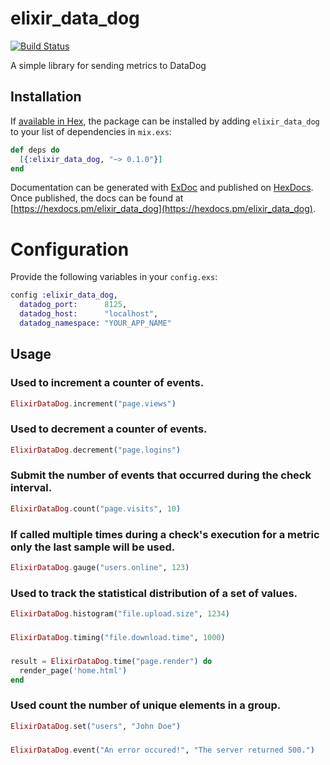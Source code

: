 # elixir_data_dog

[![Build Status](https://travis-ci.org/KamilLelonek/elixir_data_dog.svg?branch=master)](https://travis-ci.org/KamilLelonek/elixir_data_dog)

A simple library for sending metrics to DataDog

## Installation

If [available in Hex](https://hex.pm/docs/publish), the package can be installed
by adding `elixir_data_dog` to your list of dependencies in `mix.exs`:

```elixir
def deps do
  [{:elixir_data_dog, "~> 0.1.0"}]
end
```

Documentation can be generated with [ExDoc](https://github.com/elixir-lang/ex_doc)
and published on [HexDocs](https://hexdocs.pm). Once published, the docs can
be found at [https://hexdocs.pm/elixir_data_dog](https://hexdocs.pm/elixir_data_dog).

# Configuration

Provide the following variables in your `config.exs`:

```elixir
config :elixir_data_dog,
  datadog_port:      8125,
  datadog_host:      "localhost",
  datadog_namespace: "YOUR_APP_NAME"

```

## Usage

### Used to increment a counter of events.

```elixir
ElixirDataDog.increment("page.views")
```

### Used to decrement a counter of events.

```elixir
ElixirDataDog.decrement("page.logins")
```

### Submit the number of events that occurred during the check interval.

```elixir
ElixirDataDog.count("page.visits", 10)
```

### If called multiple times during a check's execution for a metric only the last sample will be used.

```elixir
ElixirDataDog.gauge("users.online", 123)
```

### Used to track the statistical distribution of a set of values.

```elixir
ElixirDataDog.histogram("file.upload.size", 1234)
```

###

```elixir
ElixirDataDog.timing("file.download.time", 1000)
```

###

```elixir
result = ElixirDataDog.time("page.render") do
  render_page('home.html')
end
```

### Used count the number of unique elements in a group.

```elixir
ElixirDataDog.set("users", "John Doe")
```

###

```elixir
ElixirDataDog.event("An error occured!", "The server returned 500.")
```
